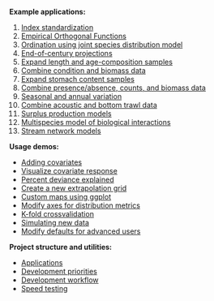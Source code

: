 **Example applications:**
1. [Index standardization](https://github.com/James-Thorson-NOAA/VAST/wiki/Index-standardization)
1. [Empirical Orthogonal Functions](https://github.com/James-Thorson-NOAA/VAST/wiki/Empirical-orthogonal-functions)
1. [Ordination using joint species distribution model](https://github.com/James-Thorson-NOAA/VAST/wiki/Ordination)
1. [End-of-century projections](https://github.com/James-Thorson-NOAA/VAST/wiki/Projections)
1. [Expand length and age-composition samples](https://github.com/James-Thorson-NOAA/VAST/wiki/Expand-age-and-length-composition)
1. [Combine condition and biomass data](https://github.com/James-Thorson-NOAA/VAST/wiki/Correlations-between-fish-condition-and-density)
1. [Expand stomach content samples](https://github.com/James-Thorson-NOAA/VAST/wiki/Stomach-content-and-diet-analysis)
1. [Combine presence/absence, counts, and biomass data](https://github.com/James-Thorson-NOAA/VAST/wiki/Combine-biomass-counts-and-encounter-data)
1. [Seasonal and annual variation](https://github.com/James-Thorson-NOAA/VAST/wiki/Seasonal-model)
1. [Combine acoustic and bottom trawl data](https://github.com/James-Thorson-NOAA/VAST/wiki/Combine-acoustic-and-bottom-trawl-data)
1. [Surplus production models](https://github.com/James-Thorson-NOAA/VAST/wiki/Surplus-production)
1. [Multispecies model of biological interactions](https://github.com/James-Thorson-NOAA/VAST/wiki/MICE-in-space)
1. [Stream network models](https://github.com/James-Thorson-NOAA/VAST/wiki/Spatio-temporal-stream-network-models)

**Usage demos:**
* [Adding covariates](https://github.com/James-Thorson-NOAA/VAST/wiki/Specify-covariates-and-visualize-responses)
* [Visualize covariate response](https://github.com/James-Thorson-NOAA/VAST/wiki/Visualize-covariate-response)
* [Percent deviance explained](https://github.com/James-Thorson-NOAA/VAST/wiki/Percent-deviance-explained)
* [Create a new extrapolation grid](https://github.com/James-Thorson-NOAA/VAST/wiki/Creating-an-extrapolation-grid)
* [Custom maps using ggplot](https://github.com/James-Thorson-NOAA/VAST/wiki/Plots-using-ggplot)
* [Modify axes for distribution metrics](https://github.com/James-Thorson-NOAA/VAST/wiki/Define-new-axes-for-range-edge-and-centroid)
* [K-fold crossvalidation](https://github.com/James-Thorson-NOAA/VAST/wiki/Crossvalidation)
* [Simulating new data](https://github.com/James-Thorson-NOAA/VAST/wiki/Simulator)
* [Modify defaults for advanced users](https://github.com/James-Thorson-NOAA/VAST/wiki/Modifying-parameters-and-data)

**Project structure and utilities:**
* [Applications](https://github.com/James-Thorson-NOAA/VAST/wiki/Applications)
* [Development priorities](https://github.com/James-Thorson-NOAA/VAST/wiki/Development-priorities)
* [Development workflow](https://github.com/James-Thorson-NOAA/VAST/wiki/Development-workflow-for-contributions)
* [Speed testing](https://github.com/James-Thorson-NOAA/VAST/wiki/Speed-test)